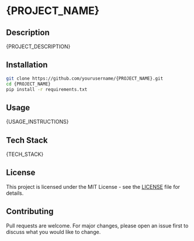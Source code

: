 # {PROJECT_NAME}

## Description
{PROJECT_DESCRIPTION}

## Installation
```bash
git clone https://github.com/yourusername/{PROJECT_NAME}.git
cd {PROJECT_NAME}
pip install -r requirements.txt
```

## Usage
{USAGE_INSTRUCTIONS}

## Tech Stack
{TECH_STACK}

## License
This project is licensed under the MIT License - see the [LICENSE](LICENSE) file for details.

## Contributing
Pull requests are welcome. For major changes, please open an issue first to discuss what you would like to change.

